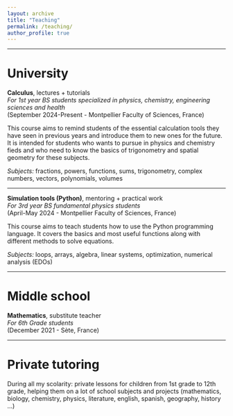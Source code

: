 ```yaml
---
layout: archive
title: "Teaching"
permalink: /teaching/
author_profile: true
---
```


***

University
======

<b>Calculus</b>, lectures + tutorials
<br><i>For 1st year BS students specialized in physics, chemistry, engineering sciences and health</i>
<br>(September 2024-Present - Montpellier Faculty of Sciences, France)

This course aims to remind students of the essential calculation tools they have seen in previous years and introduce them to new ones for the future. It is intended for students who wants to pursue in physics and chemistry fieds and who need to know the basics of trigonometry and spatial geometry for these subjects.

<i>Subjects:</i> fractions, powers, functions, sums, trigonometry, complex numbers, vectors, polynomials, volumes

***

<b>Simulation tools (Python)</b>, mentoring + practical work
<br><i>For 3rd year BS fundamental physics students</i>
<br>(April-May 2024 - Montpellier Faculty of Sciences, France)

This course aims to teach students how to use the Python programming language. It covers the basics and most useful functions along with different methods to solve equations.

<i>Subjects:</i> loops, arrays, algebra, linear systems, optimization, numerical analysis (EDOs)

***

Middle school
======

<b>Mathematics</b>, substitute teacher
<br><i>For 6th Grade students</i>
<br>(December 2021 - Sète, France)

***

Private tutoring
======

During all my scolarity: private lessons for children from 1st grade to 12th grade, helping them on a lot of school subjects and projects (mathematics, biology, chemistry, physics, literature, english, spanish, geography, history ...)
